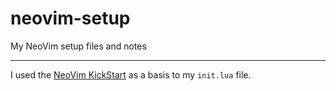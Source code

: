 # neovim-setup

My NeoVim setup files and notes

<hr />

I used the [NeoVim KickStart](https://github.com/nvim-lua/kickstart.nvim) as a basis to my `init.lua` file.
